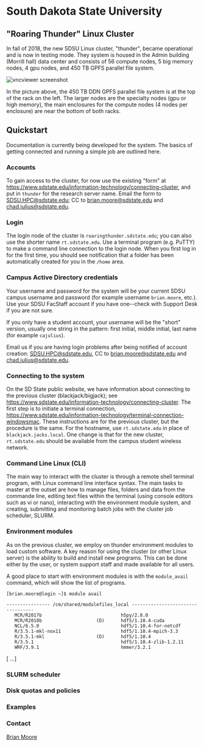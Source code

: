 # South Dakota State University
## "Roaring Thunder" Linux Cluster

In fall of 2018, the new SDSU Linux cluster, "thunder", became operational and is now in testing mode.  They system is housed in the Admin building (Morrill hall) data center and consists of 56 compute nodes, 5 big memory nodes, 4 gpu nodes, and 450 TB GPFS parallel file system.

[comment]: # (https://sdsucollegian.com/5546/news/new-high-performance-computing-cluster-thrills-researcher/)
[comment]: # (https://brookingsregister.com/article/new-high-performance-computing-cluster-thrills-sdsu-researcher)

![vncviewer screenshot](https://raw.githubusercontent.com/sdsu-unrc/unrc_docs/master/thunder/thunder.png)

In the picture above, the 450 TB DDN GPFS parallel file system is at the top of the rack on the left. The larger nodes are the specialty nodes (gpu or high memory), the main enclosures for the compute nodes (4 nodes per enclosure) are near the bottom of both racks.


## Quickstart

Documentation is currently being developed for the system.  The basics of getting connected and running a simple job are outlined here.

### Accounts

To gain access to the cluster, for now use the existing "form"
at https://www.sdstate.edu/information-technology/connecting-cluster, and put in `thunder` for the research server name.  Email the form to SDSU.HPC@sdstate.edu; CC to brian.moore@sdstate.edu and chad.julius@sdstate.edu.

### Login

The login node of the cluster is `roaringthunder.sdstate.edu`; you can also use the shorter name `rt.sdstate.edu`.  Use a terminal program (e.g. PuTTY) to make a command line connection to the login node.  When you first log in for the first time, you should see notification that a folder has been automatically created for you in the `/home` area.

### Campus Active Directory credentials

Your username and password for the system will be your current SDSU campus username and password (for example username `brian.moore`, etc.).  Use your SDSU FacStaff account if you have one--check with Support Desk if you are not sure.

If you only have a student account, your username will be the "short" version, usually one string in the pattern: first initial, middle initial, last name (for example `cajulius`).

Email us if you are having login problems after being notified of account creation:
SDSU.HPC@sdstate.edu, CC to brian.moore@sdstate.edu and chad.julius@sdstate.edu.

### Connecting to the system

On the SD State public website, we have information about connecting to the previous cluster (blackjack/bigjack); see https://www.sdstate.edu/information-technology/connecting-cluster. The first step is to initiate a terminal connection, https://www.sdstate.edu/information-technology/terminal-connection-windowsmac.  These instructions are for the previous cluster, but the procedure is the same.  For the hostname, use `rt.sdstate.edu` in place of `blackjack.jacks.local`.  One change is that for the new cluster, `rt.sdstate.edu` should be available from the campus student wireless network.

### Command Line Linux (CLI)

The main way to interact with the cluster is through a remote shell terminal program, with Linux command line interface syntax.  The main tasks to master at the outset are how to manage files, folders and data from the commande line, editing text files within the terminal (using console editors such as vi or nano), interacting with the environment module system, and creating, submitting and monitoring batch jobs with the cluster job scheduler, SLURM.

### Environment modules

As on the previous cluster, we employ on thunder environment modules to load custom software.  A key reason for using the cluster (or other Linux server) is the ability to build and install new programs. This can be done either by the user, or system support staff and made available for all users.

A good place to start with environment modules is with the
`module_avail` command, which will show the list of programs.

```ShellSession
[brian.moore@login ~]$ module avail

---------------- /cm/shared/modulefiles_local ----------------------------------
   MCR/R2017b                             h5py/2.8.0
   MCR/R2018b                    (D)      hdf5/1.10.4-cuda
   NCL/6.5.0                              hdf5/1.10.4-for-netcdf
   R/3.5.1-mkl-nox11                      hdf5/1.10.4-mpich-3.3
   R/3.5.1-mkl                   (D)      hdf5/1.10.4                           
   R/3.5.1                                hdf5/1.10.4-zlib-1.2.11
   WRF/3.9.1                              hmmer/3.2.1
```
[ ...]





### SLURM scheduler

### Disk quotas and policies

### Examples

### Contact

[Brian Moore](https://www.sdstate.edu/directory/brian-moore)
